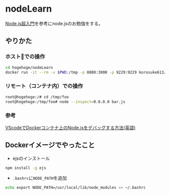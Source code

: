 # nodeLearn

[Node.js超入門](http://www.shuwasystem.co.jp/products/7980html/5092.html)を参考にnode.jsのお勉強をする。

## やりかた

### ホストでの操作

```bash
cd hogehoge/nodeLearn
docker run -it --rm -v $PWD:/tmp -p 8080:3000 -p 9229:9229 korosuke613/node_learn /bin/bash
```

### リモート（コンテナ内）での操作

```bash
root@hogehoge:/# cd /tmp/foo
root@hogehoge:/tmp/foo# node --inspect=0.0.0.0 bar.js
```

### 参考

[VScodeでDockerコンテナ上のNode.jsをデバッグする方法(英語)](https://alexanderzeitler.com/articles/debugging-a-nodejs-es6-application-in-a-docker-container-using-visual-studio-code/)

## Dockerイメージでやったこと

- ejsのインストール

```bash
npm install -g ejs
```

- `.bashrc`に`NODE_PATH`を追加

```bash
echo export NODE_PATH=/usr/local/lib/node_modules >> ~/.bashrc
```